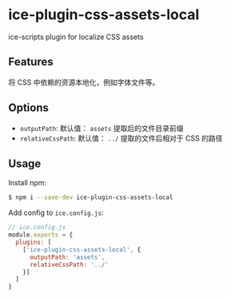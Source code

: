 # ice-plugin-css-assets-local

 ice-scripts plugin for localize CSS assets

## Features

将 CSS 中依赖的资源本地化，例如字体文件等。

## Options

- `outputPath`: 默认值： `assets` 提取后的文件目录前缀
- `relativeCssPath`: 默认值： `../` 提取的文件后相对于 CSS 的路径

## Usage

Install npm:

```bash
$ npm i --save-dev ice-plugin-css-assets-local
```

Add config to `ice.config.js`:

```js
// ice.config.js
module.exports = {
  plugins: [
    ['ice-plugin-css-assets-local', {
      outputPath: 'assets',
      relativeCssPath: '../'
    }]
  ]
}
```
